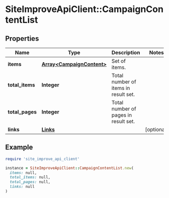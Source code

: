 # SiteImproveApiClient::CampaignContentList

## Properties

| Name | Type | Description | Notes |
| ---- | ---- | ----------- | ----- |
| **items** | [**Array&lt;CampaignContent&gt;**](CampaignContent.md) | Set of items. |  |
| **total_items** | **Integer** | Total number of items in result set. |  |
| **total_pages** | **Integer** | Total number of pages in result set. |  |
| **links** | [**Links**](Links.md) |  | [optional] |

## Example

```ruby
require 'site_improve_api_client'

instance = SiteImproveApiClient::CampaignContentList.new(
  items: null,
  total_items: null,
  total_pages: null,
  links: null
)
```

